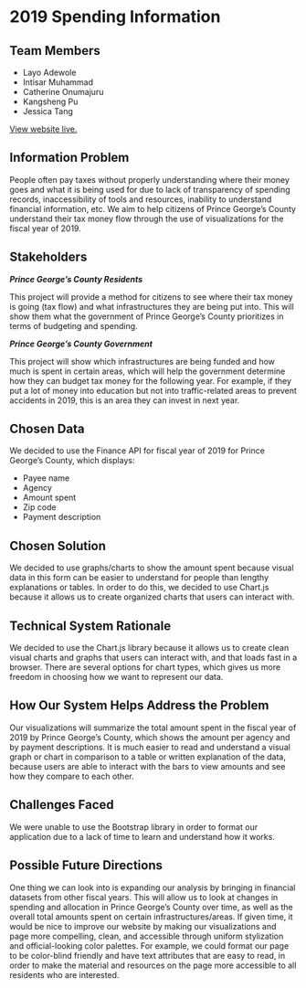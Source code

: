 
# 2019 Spending Information

## Team Members
- Layo Adewole
- Intisar Muhammad
- Catherine Onumajuru
- Kangsheng Pu 
- Jessica Tang

[View website live.](http://inst377-group7-finalproject.herokuapp.com/)

## Information Problem 

People often pay taxes without properly understanding where their money goes and what it is being used for due to lack of transparency of spending records, inaccessibility of tools and resources, inability to understand financial information, etc. We aim to help citizens of Prince George’s County understand their tax money flow through the use of visualizations for the fiscal year of 2019.

## Stakeholders

***Prince George’s County Residents***

This project will provide a method for citizens to see where their tax money is going (tax flow) and what infrastructures they are being put into. This will show them what the government of Prince George’s County prioritizes in terms of budgeting and spending.

***Prince George’s County Government***

This project will show which infrastructures are being funded and how much is spent in certain areas, which will help the government determine how they can budget tax money for the following year. For example, if they put a lot of money into education but not into traffic-related areas to prevent accidents in 2019, this is an area they can invest in next year. 

## Chosen Data

We decided to use the Finance API for fiscal year of 2019 for Prince George’s County, which displays: 

- Payee name
- Agency
- Amount spent
- Zip code
- Payment description

## Chosen Solution

We decided to use graphs/charts to show the amount spent because visual data in this form can be easier to understand for people than lengthy explanations or tables. In order to do this, we decided to use Chart.js because it allows us to create organized charts that users can interact with. 

## Technical System Rationale

We decided to use the Chart.js library because it allows us to create clean visual charts and graphs that users can interact with, and that loads fast in a browser. There are several options for chart types, which gives us more freedom in choosing how we want to represent our data.

## How Our System Helps Address the Problem

Our visualizations will summarize the total amount spent in the fiscal year of 2019 by Prince George’s County, which shows the amount per agency and by payment descriptions. It is much easier to read and understand a visual graph or chart in comparison to a table or written explanation of the data, because users are able to interact with the bars to view amounts and see how they compare to each other.

## Challenges Faced 

We were unable to use the Bootstrap library in order to format our application due to a lack of time to learn and understand how it works.

## Possible Future Directions 

One thing we can look into is expanding our analysis by bringing in financial datasets from other fiscal years. This will allow us to look at changes in spending and allocation in Prince George’s County over time, as well as the overall total amounts spent on certain infrastructures/areas.
If given time, it would be nice to improve our website by making our visualizations and page more compelling, clean, and accessible through uniform stylization and official-looking color palettes. For example, we could format our page to be color-blind friendly and have text attributes that are easy to read, in order to make the material and resources on the page more accessible to all residents who are interested. 
